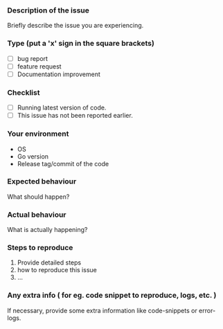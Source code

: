 ### Description of the issue
Briefly describe the issue you are experiencing.

### Type (put a 'x' sign in the square brackets)
- [ ] bug report
- [ ] feature request
- [ ] Documentation improvement

### Checklist
- [ ] Running latest version of code.
- [ ] This issue has not been reported earlier.

### Your environment
* OS
* Go version
* Release tag/commit of the code

### Expected behaviour
What should happen?

### Actual behaviour
What is actually happening?

### Steps to reproduce
1. Provide detailed steps
2. how to reproduce this issue
3. ...


### Any extra info ( for eg. code snippet to reproduce, logs, etc. )
If necessary, provide some extra information like code-snippets or error-logs.
